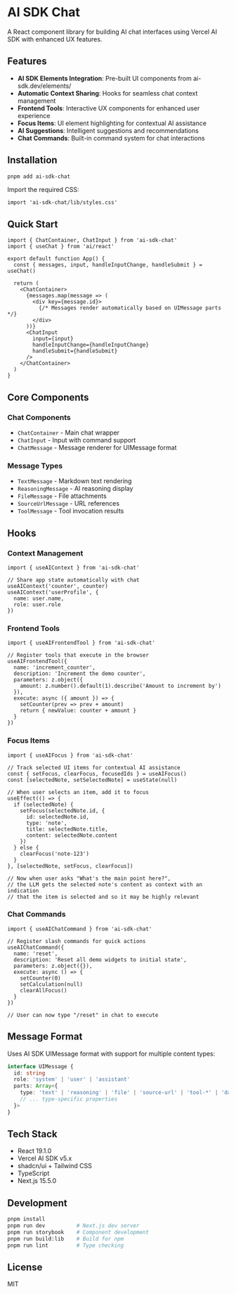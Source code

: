 # AI SDK Chat

A React component library for building AI chat interfaces using Vercel AI SDK with enhanced UX features.

## Features

- **AI SDK Elements Integration**: Pre-built UI components from ai-sdk.dev/elements/
- **Automatic Context Sharing**: Hooks for seamless chat context management  
- **Frontend Tools**: Interactive UX components for enhanced user experience
- **Focus Items**: UI element highlighting for contextual AI assistance
- **AI Suggestions**: Intelligent suggestions and recommendations
- **Chat Commands**: Built-in command system for chat interactions

## Installation

```bash
pnpm add ai-sdk-chat
```

Import the required CSS:

```tsx
import 'ai-sdk-chat/lib/styles.css'
```

## Quick Start

```tsx
import { ChatContainer, ChatInput } from 'ai-sdk-chat'
import { useChat } from 'ai/react'

export default function App() {
  const { messages, input, handleInputChange, handleSubmit } = useChat()

  return (
    <ChatContainer>
      {messages.map(message => (
        <div key={message.id}>
          {/* Messages render automatically based on UIMessage parts */}
        </div>
      ))}
      <ChatInput 
        input={input}
        handleInputChange={handleInputChange}
        handleSubmit={handleSubmit}
      />
    </ChatContainer>
  )
}
```

## Core Components

### Chat Components
- `ChatContainer` - Main chat wrapper
- `ChatInput` - Input with command support  
- `ChatMessage` - Message renderer for UIMessage format

### Message Types
- `TextMessage` - Markdown text rendering
- `ReasoningMessage` - AI reasoning display
- `FileMessage` - File attachments
- `SourceUrlMessage` - URL references
- `ToolMessage` - Tool invocation results

## Hooks

### Context Management
```tsx
import { useAIContext } from 'ai-sdk-chat'

// Share app state automatically with chat
useAIContext('counter', counter)
useAIContext('userProfile', { 
  name: user.name, 
  role: user.role 
})
```

### Frontend Tools
```tsx
import { useAIFrontendTool } from 'ai-sdk-chat'

// Register tools that execute in the browser
useAIFrontendTool({
  name: 'increment_counter',
  description: 'Increment the demo counter',
  parameters: z.object({
    amount: z.number().default(1).describe('Amount to increment by')
  }),
  execute: async ({ amount }) => {
    setCounter(prev => prev + amount)
    return { newValue: counter + amount }
  }
})
```

### Focus Items
```tsx
import { useAIFocus } from 'ai-sdk-chat'

// Track selected UI items for contextual AI assistance
const { setFocus, clearFocus, focusedIds } = useAIFocus()
const [selectedNote, setSelectedNote] = useState(null)

// When user selects an item, add it to focus
useEffect(() => {
  if (selectedNote) {
    setFocus(selectedNote.id, {
      id: selectedNote.id,
      type: 'note', 
      title: selectedNote.title,
      content: selectedNote.content
    })
  } else {
    clearFocus('note-123')
  }
}, [selectedNote, setFocus, clearFocus])

// Now when user asks "What's the main point here?", 
// the LLM gets the selected note's content as context with an indication
// that the item is selected and so it may be highly relevant
```

### Chat Commands
```tsx
import { useAIChatCommand } from 'ai-sdk-chat'

// Register slash commands for quick actions
useAIChatCommand({
  name: 'reset',
  description: 'Reset all demo widgets to initial state',
  parameters: z.object({}),
  execute: async () => {
    setCounter(0)
    setCalculation(null)
    clearAllFocus()
  }
})

// User can now type "/reset" in chat to execute
```

## Message Format

Uses AI SDK UIMessage format with support for multiple content types:

```typescript
interface UIMessage {
  id: string
  role: 'system' | 'user' | 'assistant'
  parts: Array<{
    type: 'text' | 'reasoning' | 'file' | 'source-url' | 'tool-*' | 'data-*'
    // ... type-specific properties
  }>
}
```

## Tech Stack

- React 19.1.0
- Vercel AI SDK v5.x
- shadcn/ui + Tailwind CSS
- TypeScript
- Next.js 15.5.0

## Development

```bash
pnpm install
pnpm run dev          # Next.js dev server
pnpm run storybook    # Component development
pnpm run build:lib    # Build for npm
pnpm run lint         # Type checking
```

## License

MIT